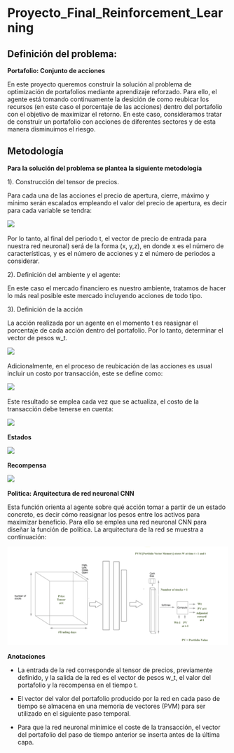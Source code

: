 # Proyecto_Final_Reinforcement_Learning


## Definición del problema:

**Portafolio: Conjunto de acciones**

En este proyecto queremos construir la solución al problema de optimización de portafolios mediante aprendizaje reforzado. Para ello, el agente está tomando continuamente la desición de como reubicar los recursos (en este caso el porcentaje de las acciones) dentro del portafolio con el objetivo de maximizar el retorno. En este caso, consideramos tratar de construir un portafolio con acciones de diferentes sectores y de esta manera disminuimos el riesgo.

## Metodología

**Para la solución del problema se plantea la siguiente metodología**

1). Construcción del tensor de precios.

Para cada una de las acciones el precio de apertura, cierre, máximo y mínimo serán escalados empleando el valor del precio de apertura, es decir para cada variable se tendra:


<img src="https://render.githubusercontent.com/render/math?math=X_i = \left[\frac{X_{i, t-n-1}}{Open_{t-n-1}},....,\frac{X_{i, t-1}}{Open_{t-1}} \right], \quad i=[Open, Close, High, Low]">

Por lo tanto, al final del periodo t, el vector de precio de entrada para nuestra red neuronal) será de la forma (x, y,z), en donde x es el número de características, y es el número de acciones y z el número de periodos a considerar.

2). Definición del ambiente y el agente:

En este caso el mercado financiero es nuestro ambiente, tratamos de hacer lo más real posible este mercado incluyendo acciones de todo tipo. 


3). Definición de la acción

La acción realizada por un agente en el momento t es reasignar el porcentaje de cada acción dentro del portafolio. Por lo tanto, determinar el vector de pesos w_t.

<img src="https://render.githubusercontent.com/render/math?math=a_t = w_t = [ w_{acc_1}, w_{acc_2}, ..., w_{acc_n}]">


Adicionalmente, en el proceso de reubicación de las acciones es usual incluir un costo por transacción, este se define como:

<img src="https://render.githubusercontent.com/render/math?math=cost_t = Vportafolio_{t-1}* tasa_{trans}* (w_t-w_{t-1})">

Este resultado se emplea cada vez que se actualiza, el costo de la transacción debe tenerse en cuenta:


<img src="https://render.githubusercontent.com/render/math?math=vectporta_t = (\sum Vportafolio_{t-1}*w_t)- (cost_t)">



**Estados**

<img src="https://render.githubusercontent.com/render/math?math=Estado_t = (Pricetensor_t, w_{t-1}, Vportafolio_{t-1})">

**Recompensa**

<img src="https://render.githubusercontent.com/render/math?math=Reward_{t} = (Vportafolio_t/ Vportafolio_{t-1}) - 1">


**Política: Arquitectura de red neuronal CNN**

Esta función orienta al agente sobre qué acción tomar a partir de un estado concreto, es decir cómo reasignar los pesos entre los activos para maximizar
beneficio. Para ello se emplea una red neuronal CNN para diseñar la función de política. La arquitectura de la red se muestra a continuación:

![title](https://raw.githubusercontent.com/ancastillar/Proyecto_Final_Series_Tiempo/main/datos/cnn.png)

**Anotaciones**

* La entrada de la red corresponde al tensor de precios, previamente definido, y la salida de la red es el vector de pesos w_t, el valor del portafolio y la recompensa en el tiempo t.

* El vector del valor del portafolio producido por la red
en cada paso de tiempo se almacena en una memoria de vectores 
(PVM) para ser utilizado en el siguiente paso temporal.


* Para que la red neuronal minimice el coste de la transacción, el vector del portafolio del paso de tiempo anterior se inserta antes de
la última capa. 
